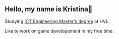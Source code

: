 ## Hello, my name is Kristina👋

Studying [ICT Engineering Master's degree](https://www.hvl.no/en/studies-at-hvl/study-programmes/ict-engineering-applied-computer-science/) at HVL.

Like to work on game developement in my free time.

<!--
**kristinakoder/kristinakoder** is a ✨ _special_ ✨ repository because its `README.md` (this file) appears on your GitHub profile.

Here are some ideas to get you started:

- 🔭 I’m currently working on ...
- 🌱 I’m currently learning ...
- 👯 I’m looking to collaborate on ...
- 🤔 I’m looking for help with ...
- 💬 Ask me about ...
- 📫 How to reach me: ...
- 😄 Pronouns: ...
- ⚡ Fun fact: ...
-->
